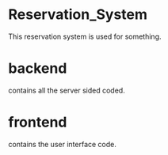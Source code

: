 # Reservation_System

This reservation system is used for something.

# backend

contains all the server sided coded.

# frontend

contains the user interface code.
